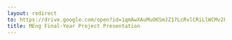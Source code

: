 ```yaml
---
layout: redirect
to: https://drive.google.com/open?id=1qmAwXAuMuOKSmJZ17LcRvlCRiLlWCMv2FNHmxFdcdAs
title: MEng Final-Year Project Presentation
---
```

